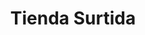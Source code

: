 ---
title: "Tienda Surtida"
url: /el-alto/tienda-surtida-avenida-vicente-ballivian/
shop: Allgemein
---